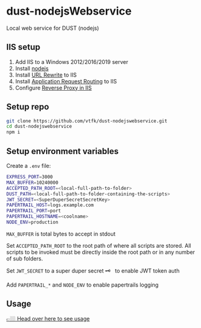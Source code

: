 ﻿# dust-nodejsWebservice

Local web service for DUST (nodejs)

## IIS setup

1.	Add IIS to a Windows 2012/2016/2019 server
1.	Install [nodejs](https://nodejs.org/en/download/)
1.	Install [URL Rewrite](https://www.microsoft.com/web/handlers/webpi.ashx?command=getinstallerredirect&appid=urlrewrite2) to IIS
1.	Install [Application Request Routing](https://www.microsoft.com/web/handlers/webpi.ashx?command=getinstallerredirect&appid=ARRv3_0) to IIS
1.	Configure [Reverse Proxy in IIS](https://tecadmin.net/set-up-reverse-proxy-using-iis/)

## Setup repo

```bash
git clone https://github.com/vtfk/dust-nodejswebservice.git
cd dust-nodejswebservice
npm i
```

## Setup environment variables

Create a `.env` file:

```bash
EXPRESS_PORT=3000
MAX_BUFFER=10240000
ACCEPTED_PATH_ROOT=<local-full-path-to-folder>
DUST_PATH=<local-full-path-to-folder-containing-the-scripts>
JWT_SECRET=<SuperDuperSecretSecretKey>
PAPERTRAIL_HOST=logs.example.com
PAPERTRAIL_PORT=port
PAPERTRAIL_HOSTNAME=<coolname>
NODE_ENV=production
```

`MAX_BUFFER` is total bytes to accept in stdout

Set `ACCEPTED_PATH_ROOT` to the root path of where all scripts are stored. All scripts to be invoked must be directly inside the root path or in any number of sub folders.

Set `JWT_SECRET` to a super duper secret 🗝 &nbsp; to enable JWT token auth

Add `PAPERTRAIL_*` and `NODE_ENV` to enable papertrails logging

## Usage

[👉🏼 Head over here to see usage](./USAGE.md)

